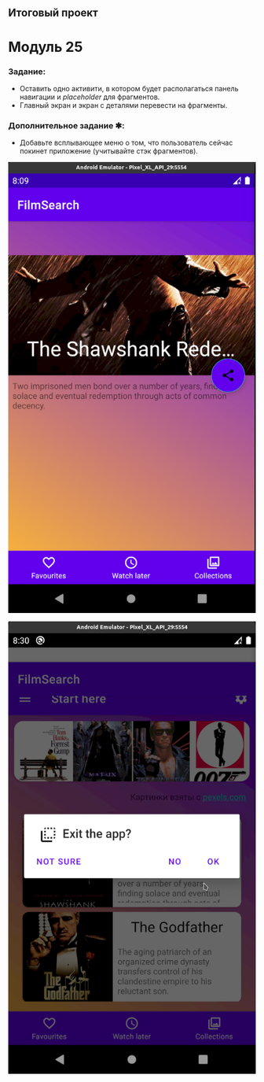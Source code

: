 ## Итоговый проект

# Модуль 25

### Задание:

- Оставить одно активити, в котором будет располагаться панель навигации и _placeholder_ для фрагментов.
- Главный экран и экран с деталями перевести на фрагменты.

### Дополнительное задание ✱:

- Добавьте всплывающее меню о том, что пользователь сейчас покинет приложение (учитывайте стэк фрагментов).

![Скриншот Модуль 25](./FilmSearch_25.png)

![Скриншот Модуль 25 2](./FilmSearch_25_2.png)
